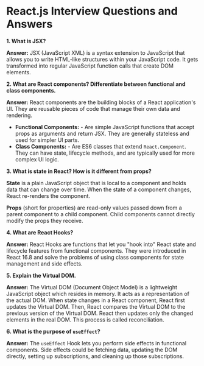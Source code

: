 # React.js Interview Questions and Answers

**1. What is JSX?**

**Answer:** JSX (JavaScript XML) is a syntax extension to JavaScript that allows you to write HTML-like structures within your JavaScript code. It gets transformed into regular JavaScript function calls that create DOM elements.

**2. What are React components? Differentiate between functional and class components.**

**Answer:** React components are the building blocks of a React application's UI. They are reusable pieces of code that manage their own data and rendering.

* **Functional Components:** - Are simple JavaScript functions that accept props as arguments and return JSX. They are generally stateless and used for simpler UI parts.
* **Class Components:** - Are ES6 classes that extend `React.Component`. They can have state, lifecycle methods, and are typically used for more complex UI logic.

**3. What is state in React? How is it different from props?**

**State** is a plain JavaScript object that is local to a component and holds data that can change over time. When the state of a component changes, React re-renders the component.

**Props** (short for properties) are read-only values passed down from a parent component to a child component. Child components cannot directly modify the props they receive.

**4. What are React Hooks?**

**Answer:** React Hooks are functions that let you "hook into" React state and lifecycle features from functional components.  They were introduced in React 16.8 and solve the problems of using class components for state management and side effects.

**5.  Explain the Virtual DOM.**

**Answer:** The Virtual DOM (Document Object Model) is a lightweight JavaScript object which resides in memory.  It acts as a representation of the actual DOM.  When state changes in a React component, React first updates the Virtual DOM.  Then, React compares the Virtual DOM to the previous version of the Virtual DOM.  React then updates only the changed elements in the real DOM.  This process is called reconciliation.

**6. What is the purpose of `useEffect`?**

**Answer:** The `useEffect` Hook lets you perform side effects in functional components.  Side effects could be fetching data, updating the DOM directly, setting up subscriptions, and cleaning up those subscriptions.

